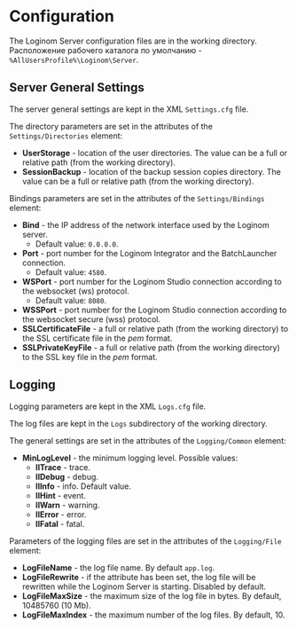 # Configuration

The Loginom Server configuration files are in the working directory. Расположение рабочего каталога по умолчанию - `%AllUsersProfile%\Loginom\Server`.

## Server General Settings

The server general settings are kept in the XML `Settings.cfg` file.

The directory parameters are set in the attributes of the `Settings/Directories` element:

* **UserStorage** - location of the user directories. The value can be a full or relative path (from the working directory).
* **SessionBackup** - location of the backup session copies directory. The value can be a full or relative path (from the working directory).

Bindings parameters are set in the attributes of the `Settings/Bindings` element:

* **Bind** - the IP address of the network interface used by the Loginom server.
   * Default value: `0.0.0.0`.
* **Port** - port number for the Loginom Integrator and the BatchLauncher connection.
   * Default value: `4580`.
* **WSPort** - port number for the Loginom Studio connection according to the websocket (ws) protocol.
   * Default value: `8080`.
* **WSSPort** - port number for the Loginom Studio connection according to the websocket secure (wss) protocol.
* **SSLCertificateFile** - a full or relative path (from the working directory) to the SSL certificate file in the *pem* format.
* **SSLPrivateKeyFile** - a full or relative path (from the working directory) to the SSL key file in the *pem* format.

## Logging

Logging parameters are kept in the XML `Logs.cfg` file.

The log files are kept in the `Logs` subdirectory of the working directory.

The general settings are set in the attributes of the `Logging/Common` element:

* **MinLogLevel** - the minimum logging level. Possible values:
   * **llTrace** - trace.
   * **llDebug** - debug.
   * **llInfo** - info. Default value.
   * **llHint** - event.
   * **llWarn** - warning.
   * **llError** - error.
   * **llFatal** - fatal.

Parameters of the logging files are set in the attributes of the `Logging/File` element:

* **LogFileName** - the log file name. By default `app.log`.
* **LogFileRewrite** - if the attribute has been set, the log file will be rewritten while the Loginom Server is starting. Disabled by default.
* **LogFileMaxSize** - the maximum size of the log file in bytes. By default, 10485760 (10 Mb).
* **LogFileMaxIndex** - the maximum number of the log files. By default, 10.
